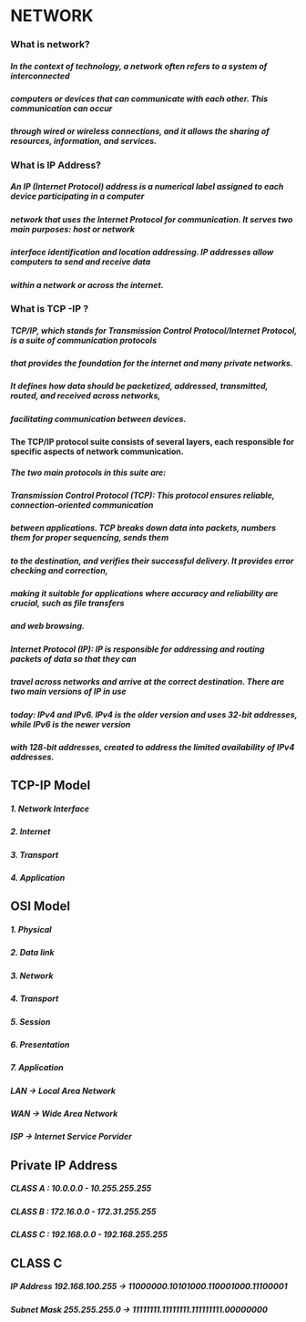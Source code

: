 # NETWORK 

### What is network?
##### In the context of technology, a network often refers to a system of interconnected 
##### computers or devices that can communicate with each other. This communication can occur 
##### through wired or wireless connections, and it allows the sharing of resources, information, and services.

### What is IP Address?
##### An IP (Internet Protocol) address is a numerical label assigned to each device participating in a computer 
##### network that uses the Internet Protocol for communication. It serves two main purposes: host or network 
##### interface identification and location addressing. IP addresses allow computers to send and receive data 
##### within a network or across the internet.

### What is TCP -IP ?
##### TCP/IP, which stands for Transmission Control Protocol/Internet Protocol, is a suite of communication protocols 
##### that provides the foundation for the internet and many private networks. 
##### It defines how data should be packetized, addressed, transmitted, routed, and received across networks, 
##### facilitating communication between devices.

#### The TCP/IP protocol suite consists of several layers, each responsible for specific aspects of network communication. 
##### The two main protocols in this suite are:
##### Transmission Control Protocol (TCP): This protocol ensures reliable, connection-oriented communication 
##### between applications. TCP breaks down data into packets, numbers them for proper sequencing, sends them
##### to the destination, and verifies their successful delivery. It provides error checking and correction, 
##### making it suitable for applications where accuracy and reliability are crucial, such as file transfers 
##### and web browsing.

##### Internet Protocol (IP): IP is responsible for addressing and routing packets of data so that they can 
##### travel across networks and arrive at the correct destination. There are two main versions of IP in use 
##### today: IPv4 and IPv6. IPv4 is the older version and uses 32-bit addresses, while IPv6 is the newer version 
##### with 128-bit addresses, created to address the limited availability of IPv4 addresses.
## TCP-IP Model

##### 1. Network Interface
##### 2. Internet
##### 3. Transport
##### 4. Application

## OSI Model 

##### 1. Physical
##### 2. Data link
##### 3. Network
##### 4. Transport
##### 5. Session
##### 6. Presentation
##### 7. Application

##### LAN -> Local Area Network
##### WAN -> Wide Area Network
##### ISP -> Internet Service Porvider  
## Private IP Address
##### CLASS A : 10.0.0.0 - 10.255.255.255
##### CLASS B : 172.16.0.0 - 172.31.255.255
##### CLASS C : 192.168.0.0 - 192.168.255.255

## CLASS C
##### IP Address 192.168.100.255 -> 11000000.10101000.110001000.11100001
##### Subnet Mask 255.255.255.0  -> 11111111.11111111.111111111.00000000




 
